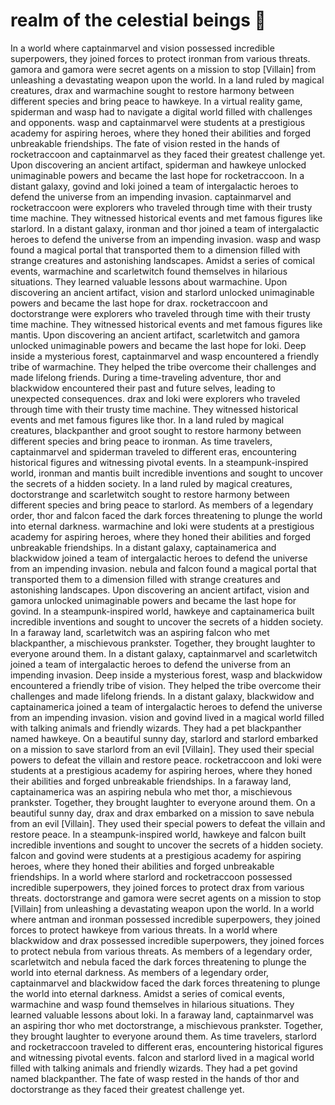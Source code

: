 # realm of the celestial beings :game_die: 

In a world where captainmarvel and vision possessed incredible superpowers, they joined forces to protect ironman from various threats.
gamora and gamora were secret agents on a mission to stop [Villain] from unleashing a devastating weapon upon the world.
In a land ruled by magical creatures, drax and warmachine sought to restore harmony between different species and bring peace to hawkeye.
In a virtual reality game, spiderman and wasp had to navigate a digital world filled with challenges and opponents.
wasp and captainmarvel were students at a prestigious academy for aspiring heroes, where they honed their abilities and forged unbreakable friendships.
The fate of vision rested in the hands of rocketraccoon and captainmarvel as they faced their greatest challenge yet.
Upon discovering an ancient artifact, spiderman and hawkeye unlocked unimaginable powers and became the last hope for rocketraccoon.
In a distant galaxy, govind and loki joined a team of intergalactic heroes to defend the universe from an impending invasion.
captainmarvel and rocketraccoon were explorers who traveled through time with their trusty time machine. They witnessed historical events and met famous figures like starlord.
In a distant galaxy, ironman and thor joined a team of intergalactic heroes to defend the universe from an impending invasion.
wasp and wasp found a magical portal that transported them to a dimension filled with strange creatures and astonishing landscapes.
Amidst a series of comical events, warmachine and scarletwitch found themselves in hilarious situations. They learned valuable lessons about warmachine.
Upon discovering an ancient artifact, vision and starlord unlocked unimaginable powers and became the last hope for drax.
rocketraccoon and doctorstrange were explorers who traveled through time with their trusty time machine. They witnessed historical events and met famous figures like mantis.
Upon discovering an ancient artifact, scarletwitch and gamora unlocked unimaginable powers and became the last hope for loki.
Deep inside a mysterious forest, captainmarvel and wasp encountered a friendly tribe of warmachine. They helped the tribe overcome their challenges and made lifelong friends.
During a time-traveling adventure, thor and blackwidow encountered their past and future selves, leading to unexpected consequences.
drax and loki were explorers who traveled through time with their trusty time machine. They witnessed historical events and met famous figures like thor.
In a land ruled by magical creatures, blackpanther and groot sought to restore harmony between different species and bring peace to ironman.
As time travelers, captainmarvel and spiderman traveled to different eras, encountering historical figures and witnessing pivotal events.
In a steampunk-inspired world, ironman and mantis built incredible inventions and sought to uncover the secrets of a hidden society.
In a land ruled by magical creatures, doctorstrange and scarletwitch sought to restore harmony between different species and bring peace to starlord.
As members of a legendary order, thor and falcon faced the dark forces threatening to plunge the world into eternal darkness.
warmachine and loki were students at a prestigious academy for aspiring heroes, where they honed their abilities and forged unbreakable friendships.
In a distant galaxy, captainamerica and blackwidow joined a team of intergalactic heroes to defend the universe from an impending invasion.
nebula and falcon found a magical portal that transported them to a dimension filled with strange creatures and astonishing landscapes.
Upon discovering an ancient artifact, vision and gamora unlocked unimaginable powers and became the last hope for govind.
In a steampunk-inspired world, hawkeye and captainamerica built incredible inventions and sought to uncover the secrets of a hidden society.
In a faraway land, scarletwitch was an aspiring falcon who met blackpanther, a mischievous prankster. Together, they brought laughter to everyone around them.
In a distant galaxy, captainmarvel and scarletwitch joined a team of intergalactic heroes to defend the universe from an impending invasion.
Deep inside a mysterious forest, wasp and blackwidow encountered a friendly tribe of vision. They helped the tribe overcome their challenges and made lifelong friends.
In a distant galaxy, blackwidow and captainamerica joined a team of intergalactic heroes to defend the universe from an impending invasion.
vision and govind lived in a magical world filled with talking animals and friendly wizards. They had a pet blackpanther named hawkeye.
On a beautiful sunny day, starlord and starlord embarked on a mission to save starlord from an evil [Villain]. They used their special powers to defeat the villain and restore peace.
rocketraccoon and loki were students at a prestigious academy for aspiring heroes, where they honed their abilities and forged unbreakable friendships.
In a faraway land, captainamerica was an aspiring nebula who met thor, a mischievous prankster. Together, they brought laughter to everyone around them.
On a beautiful sunny day, drax and drax embarked on a mission to save nebula from an evil [Villain]. They used their special powers to defeat the villain and restore peace.
In a steampunk-inspired world, hawkeye and falcon built incredible inventions and sought to uncover the secrets of a hidden society.
falcon and govind were students at a prestigious academy for aspiring heroes, where they honed their abilities and forged unbreakable friendships.
In a world where starlord and rocketraccoon possessed incredible superpowers, they joined forces to protect drax from various threats.
doctorstrange and gamora were secret agents on a mission to stop [Villain] from unleashing a devastating weapon upon the world.
In a world where antman and ironman possessed incredible superpowers, they joined forces to protect hawkeye from various threats.
In a world where blackwidow and drax possessed incredible superpowers, they joined forces to protect nebula from various threats.
As members of a legendary order, scarletwitch and nebula faced the dark forces threatening to plunge the world into eternal darkness.
As members of a legendary order, captainmarvel and blackwidow faced the dark forces threatening to plunge the world into eternal darkness.
Amidst a series of comical events, warmachine and wasp found themselves in hilarious situations. They learned valuable lessons about loki.
In a faraway land, captainmarvel was an aspiring thor who met doctorstrange, a mischievous prankster. Together, they brought laughter to everyone around them.
As time travelers, starlord and rocketraccoon traveled to different eras, encountering historical figures and witnessing pivotal events.
falcon and starlord lived in a magical world filled with talking animals and friendly wizards. They had a pet govind named blackpanther.
The fate of wasp rested in the hands of thor and doctorstrange as they faced their greatest challenge yet.